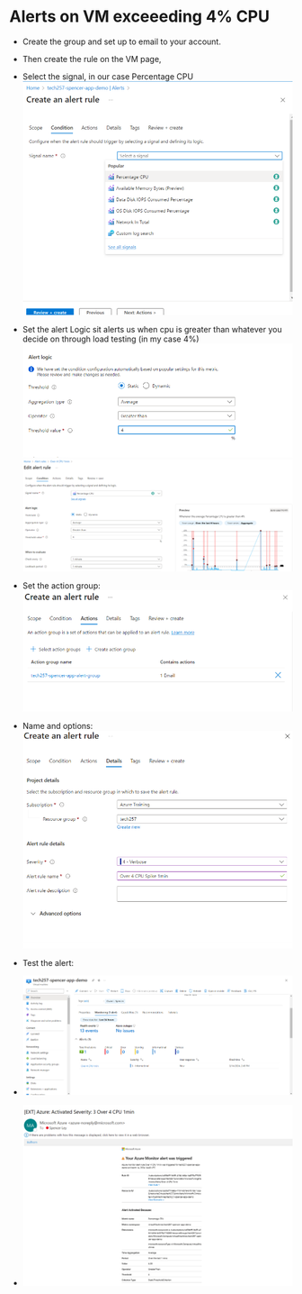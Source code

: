 # Alerts on VM exceeeding 4% CPU
- Create the group and set up to email to your account.
  
- Then create the rule on the VM page, 
- Select the signal, in our case Percentage CPU
![alt text](images/select_signal.png)

- Set the alert Logic sit alerts us when cpu is greater than whatever you decide on through load testing (in my case 4%)
    ![alt text](images/alert_logic.png)
    ![alt text](images/alert_logic_two.png)
    
- Set the action group:
    ![alt text](images/actions.png)
    
- Name and options:
    ![alt text](images/details.png)
    
- Test the alert:
- ![alt text](images/alert_on_azure.png)
- ![alt text](images/alert_email.png)